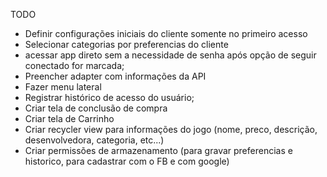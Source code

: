 TODO

- Definir configurações iniciais do cliente somente no primeiro acesso
- Selecionar categorias por preferencias do cliente
- acessar app direto sem a necessidade de senha após opção de seguir conectado for marcada;
- Preencher adapter com informações da API
- Fazer menu lateral
- Registrar histórico de acesso do usuário;
- Criar tela de conclusão de compra
- Criar tela de Carrinho
- Criar recycler view para informações do jogo (nome, preco, descrição, desenvolvedora, categoria, etc...)
- Criar permissões de armazenamento (para gravar preferencias e historico, para cadastrar com o FB e com  google)
